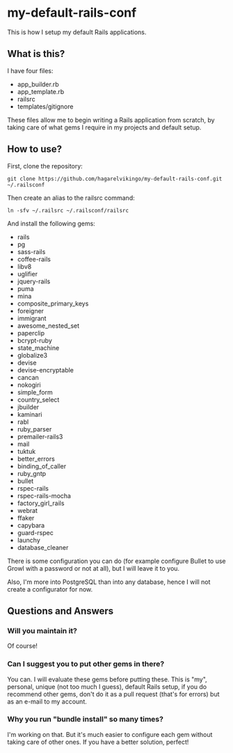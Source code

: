 my-default-rails-conf
=====================

This is how I setup my default Rails applications.

What is this?
-------------

I have four files:

  * app_builder.rb
  * app_template.rb
  * railsrc
  * templates/gitignore

These files allow me to begin writing a Rails application from scratch,
by taking care of what gems I require in my projects and default setup.

How to use?
-----------

First, clone the repository:

    git clone https://github.com/hagarelvikingo/my-default-rails-conf.git ~/.railsconf

Then create an alias to the railsrc command:

    ln -sfv ~/.railsrc ~/.railsconf/railsrc

And install the following gems:

  * rails
  * pg
  * sass-rails
  * coffee-rails
  * libv8
  * uglifier
  * jquery-rails
  * puma
  * mina
  * composite\_primary\_keys
  * foreigner
  * immigrant
  * awesome\_nested\_set
  * paperclip
  * bcrypt-ruby
  * state\_machine
  * globalize3
  * devise
  * devise-encryptable
  * cancan
  * nokogiri
  * simple_form
  * country_select
  * jbuilder
  * kaminari
  * rabl
  * ruby_parser
  * premailer-rails3
  * mail
  * tuktuk
  * better\_errors
  * binding\_of\_caller
  * ruby\_gntp
  * bullet
  * rspec-rails
  * rspec-rails-mocha
  * factory\_girl\_rails
  * webrat
  * ffaker
  * capybara
  * guard-rspec
  * launchy
  * database\_cleaner

There is some configuration you can do (for example configure Bullet to
use Growl with a password or not at all), but I will leave it to you.

Also, I'm more into PostgreSQL than into any database, hence I will not
create a configurator for now.

Questions and Answers
---------------------

### Will you maintain it?

Of course!

### Can I suggest you to put other gems in there?

You can. I will evaluate these gems before putting these. This is "my",
personal, unique (not too much I guess), default Rails setup, if you do
recommend other gems, don't do it as a pull request (that's for errors)
but as an e-mail to my account.

### Why you run "bundle install" so many times?

I'm working on that. But it's much easier to configure each gem without
taking care of other ones. If you have a better solution, perfect!
